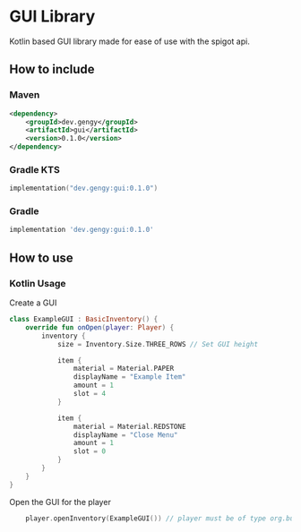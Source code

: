 # GUI Library
Kotlin based GUI library made for ease of use with the spigot api.
## How to include
### Maven
```xml
<dependency>
    <groupId>dev.gengy</groupId>
    <artifactId>gui</artifactId>
    <version>0.1.0</version>
</dependency>

```
### Gradle KTS
```kts
implementation("dev.gengy:gui:0.1.0")
```
### Gradle
```groovy
implementation 'dev.gengy:gui:0.1.0'
```
## How to use
### Kotlin Usage
Create a GUI
```kotlin
class ExampleGUI : BasicInventory() {
    override fun onOpen(player: Player) {
        inventory {
            size = Inventory.Size.THREE_ROWS // Set GUI height

            item {
                material = Material.PAPER
                displayName = "Example Item"
                amount = 1
                slot = 4
            }

            item {
                material = Material.REDSTONE
                displayName = "Close Menu"
                amount = 1
                slot = 0
            }
        }
    }
}
```
Open the GUI for the player
```kotlin
    player.openInventory(ExampleGUI()) // player must be of type org.bukkit.entity.Player
```